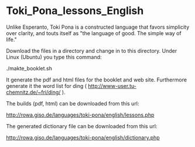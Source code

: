 # Toki_Pona_lessons_English
Unlike Esperanto, Toki Pona is a constructed language that favors simplicity over clarity, and touts itself as "the language of good. The simple way of life." 

Download the files in a directory and change in to this directory.
Under Linux (Ubuntu) you type this command:

   ./makte_booklet.sh
   
It generate the pdf and html files for the booklet and web site. Furthermore generate it the word list for ding ( http://www-user.tu-chemnitz.de/~fri/ding/ ).

The builds (pdf, html) can be downloaded from this url:

   http://rowa.giso.de/languages/toki-pona/english/lessons.php

The generated dictionary file can be downloaded from this url:

   http://rowa.giso.de/languages/toki-pona/english/dictionary.php

